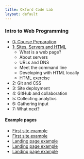 ```yaml
---
title: Oxford Code Lab
layout: default
---
```


### Intro to Web Programming

* [0: Course Preparation](/hmwk00)
* [1: Sites, Servers and HTML](/ocl1)
    * What is a web page?
    * About servers
    * URLs and DNS
    * Meet the command line
    * Developing with HTML locally
    * HTML exercise
* 2: Git and CSS
* 3: Site deployment
* 4: GitHub and collaboration
* 5: Collecting analytics
* 6: Gathering input
* 7: What next?


#### Example pages

* [First site example](http://chezjustin.com/)
* [First site example](http://www.nadidami.info/)
* [Landing page example](http://esmeraldabyberi.github.io/X-Files/index.html)
* [Landing page example](http://sophiedundovic.github.io/landing_page)
* [Landing page example](http://rosie-brigham.github.io/group_project/)